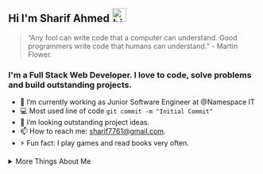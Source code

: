 ## Hi I'm Sharif Ahmed <img src="https://user-images.githubusercontent.com/1303154/88677602-1635ba80-d120-11ea-84d8-d263ba5fc3c0.gif" width="28px" alt="hi">
> “Any fool can write code that a computer can understand. Good programmers write code that humans can understand.” - Martin Flower.

### I'm a Full Stack Web Developer. I love to code, solve problems and build outstanding projects.

- 🔭 I’m currently working as Junior Software Engineer at @Namespace IT
- :computer: Most used line of code `git commit -m "Initial Commit"`
- 🤔 I’m looking outstanding project ideas.
- 📫 How to reach me: sharif7761@gmail.com.
- ⚡ Fun fact: I play games and read books very often.

<details>
<summary>
  More Things About Me
</summary>
<br>
I love sharing knowledge and discuss ideas. Love to work as a team and help other developers. I never feel hesitate to ask 'why' and  learn new things from others! I always try to learn a new thing everyday. 
</details>
